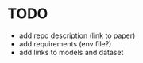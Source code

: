 # TODO
- add repo description (link to paper)
- add requirements (env file?)
- add links to models and dataset
